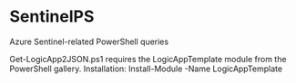 # SentinelPS

Azure Sentinel-related PowerShell queries


Get-LogicApp2JSON.ps1 requires the LogicAppTemplate module from the PowerShell gallery. Installation:  Install-Module -Name LogicAppTemplate
